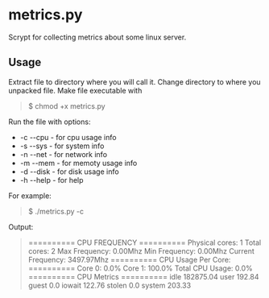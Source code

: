 # metrics.py
Scrypt for collecting metrics about some linux server.

## Usage
Extract file to directory where you will call it.
Change directory to where you unpacked file.
Make file executable with 
> $ chmod +x metrics.py

Run the file with options:

* -c --cpu - for cpu usage info
* -s --sys - for system info
* -n --net - for network info
* -m --mem - for memoty usage info
* -d --disk - for disk usage info
* -h --help - for help

For example:
> $ ./metrics.py -c

Output:

> ========== CPU FREQUENCY ==========
> Physical cores: 1
>  Total cores: 2
>  Max Frequency: 0.00Mhz
>  Min Frequency: 0.00Mhz
>  Current Frequency: 3497.97Mhz
>  ========== CPU Usage Per Core: ==========
>  Core 0: 0.0%
>  Core 1: 100.0%
>  Total CPU Usage: 0.0%
> ========== CPU Metrics ==========
>  idle 182875.04
>  user 192.84
>  guest 0.0
>  iowait 122.76
>  stolen 0.0
>  system 203.33

